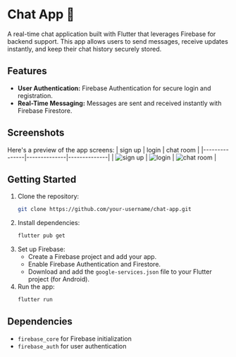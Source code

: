 # Chat App 💬

A real-time chat application built with Flutter that leverages Firebase for backend support. This app allows users to send messages, receive updates instantly, and keep their chat history securely stored.

## Features
- **User Authentication:** Firebase Authentication for secure login and registration.
- **Real-Time Messaging:** Messages are sent and received instantly with Firebase Firestore.
  
## Screenshots
Here's a preview of the app screens:
| sign up | login | chat room  |
|---------------|--------------|--------------|
| ![sign up ](screenshots/sign_up.png) | ![login ](screenshots/sign_in.png) | ![chat room ](screenshots/home.png) |

## Getting Started

1. Clone the repository:
    ```bash
    git clone https://github.com/your-username/chat-app.git
    ```
2. Install dependencies:
    ```bash
    flutter pub get
    ```
3. Set up Firebase:
   - Create a Firebase project and add your app.
   - Enable Firebase Authentication and Firestore.
   - Download and add the `google-services.json` file to your Flutter project (for Android).
4. Run the app:
    ```bash
    flutter run
    ```

## Dependencies
- `firebase_core` for Firebase initialization
- `firebase_auth` for user authentication

